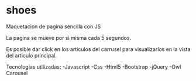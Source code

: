 # shoes
Maquetacion de pagina sencilla con JS

La pagina se mueve por si misma cada 5 segundos.

Es posible dar click en los articulos del carrusel para visualizarlos en la vista del articulo principal.

Tecnologias utilizadas:
-Javascript
-Css
-Html5
-Bootstrap
-jQuery
-Owl Carousel
